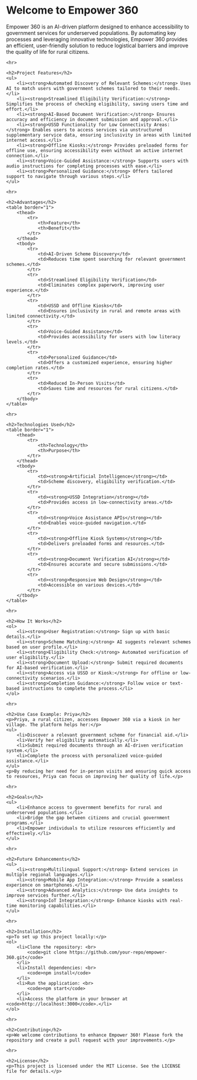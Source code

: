 
<body>
    <h1>Welcome to Empower 360</h1>
    <p>Empower 360 is an AI-driven platform designed to enhance accessibility to government services for underserved populations. By automating key processes and leveraging innovative technologies, Empower 360 provides an efficient, user-friendly solution to reduce logistical barriers and improve the quality of life for rural citizens.</p>

    <hr>

    <h2>Project Features</h2>
    <ul>
        <li><strong>Automated Discovery of Relevant Schemes:</strong> Uses AI to match users with government schemes tailored to their needs.</li>
        <li><strong>Streamlined Eligibility Verification:</strong> Simplifies the process of checking eligibility, saving users time and effort.</li>
        <li><strong>AI-Based Document Verification:</strong> Ensures accuracy and efficiency in document submission and approval.</li>
        <li><strong>USSD Functionality for Low Connectivity Areas:</strong> Enables users to access services via unstructured supplementary service data, ensuring inclusivity in areas with limited internet access.</li>
        <li><strong>Offline Kiosks:</strong> Provides preloaded forms for offline use, ensuring accessibility even without an active internet connection.</li>
        <li><strong>Voice-Guided Assistance:</strong> Supports users with audio instructions for completing processes with ease.</li>
        <li><strong>Personalized Guidance:</strong> Offers tailored support to navigate through various steps.</li>
    </ul>

    <hr>

    <h2>Advantages</h2>
    <table border="1">
        <thead>
            <tr>
                <th>Feature</th>
                <th>Benefit</th>
            </tr>
        </thead>
        <tbody>
            <tr>
                <td>AI-Driven Scheme Discovery</td>
                <td>Reduces time spent searching for relevant government schemes.</td>
            </tr>
            <tr>
                <td>Streamlined Eligibility Verification</td>
                <td>Eliminates complex paperwork, improving user experience.</td>
            </tr>
            <tr>
                <td>USSD and Offline Kiosks</td>
                <td>Ensures inclusivity in rural and remote areas with limited connectivity.</td>
            </tr>
            <tr>
                <td>Voice-Guided Assistance</td>
                <td>Provides accessibility for users with low literacy levels.</td>
            </tr>
            <tr>
                <td>Personalized Guidance</td>
                <td>Offers a customized experience, ensuring higher completion rates.</td>
            </tr>
            <tr>
                <td>Reduced In-Person Visits</td>
                <td>Saves time and resources for rural citizens.</td>
            </tr>
        </tbody>
    </table>

    <hr>

    <h2>Technologies Used</h2>
    <table border="1">
        <thead>
            <tr>
                <th>Technology</th>
                <th>Purpose</th>
            </tr>
        </thead>
        <tbody>
            <tr>
                <td><strong>Artificial Intelligence</strong></td>
                <td>Scheme discovery, eligibility verification.</td>
            </tr>
            <tr>
                <td><strong>USSD Integration</strong></td>
                <td>Provides access in low-connectivity areas.</td>
            </tr>
            <tr>
                <td><strong>Voice Assistance APIs</strong></td>
                <td>Enables voice-guided navigation.</td>
            </tr>
            <tr>
                <td><strong>Offline Kiosk Systems</strong></td>
                <td>Delivers preloaded forms and resources.</td>
            </tr>
            <tr>
                <td><strong>Document Verification AI</strong></td>
                <td>Ensures accurate and secure submissions.</td>
            </tr>
            <tr>
                <td><strong>Responsive Web Design</strong></td>
                <td>Accessible on various devices.</td>
            </tr>
        </tbody>
    </table>

    <hr>

    <h2>How It Works</h2>
    <ol>
        <li><strong>User Registration:</strong> Sign up with basic details.</li>
        <li><strong>Scheme Matching:</strong> AI suggests relevant schemes based on user profile.</li>
        <li><strong>Eligibility Check:</strong> Automated verification of user eligibility.</li>
        <li><strong>Document Upload:</strong> Submit required documents for AI-based verification.</li>
        <li><strong>Access via USSD or Kiosk:</strong> For offline or low-connectivity scenarios.</li>
        <li><strong>Completion Guidance:</strong> Follow voice or text-based instructions to complete the process.</li>
    </ol>

    <hr>

    <h2>Use Case Example: Priya</h2>
    <p>Priya, a rural citizen, accesses Empower 360 via a kiosk in her village. The platform helps her:</p>
    <ul>
        <li>Discover a relevant government scheme for financial aid.</li>
        <li>Verify her eligibility automatically.</li>
        <li>Submit required documents through an AI-driven verification system.</li>
        <li>Complete the process with personalized voice-guided assistance.</li>
    </ul>
    <p>By reducing her need for in-person visits and ensuring quick access to resources, Priya can focus on improving her quality of life.</p>

    <hr>

    <h2>Goals</h2>
    <ul>
        <li>Enhance access to government benefits for rural and underserved populations.</li>
        <li>Bridge the gap between citizens and crucial government programs.</li>
        <li>Empower individuals to utilize resources efficiently and effectively.</li>
    </ul>

    <hr>

    <h2>Future Enhancements</h2>
    <ul>
        <li><strong>Multilingual Support:</strong> Extend services in multiple regional languages.</li>
        <li><strong>Mobile App Integration:</strong> Provide a seamless experience on smartphones.</li>
        <li><strong>Advanced Analytics:</strong> Use data insights to improve services further.</li>
        <li><strong>IoT Integration:</strong> Enhance kiosks with real-time monitoring capabilities.</li>
    </ul>

    <hr>

    <h2>Installation</h2>
    <p>To set up this project locally:</p>
    <ol>
        <li>Clone the repository: <br>
            <code>git clone https://github.com/your-repo/empower-360.git</code>
        </li>
        <li>Install dependencies: <br>
            <code>npm install</code>
        </li>
        <li>Run the application: <br>
            <code>npm start</code>
        </li>
        <li>Access the platform in your browser at <code>http://localhost:3000</code>.</li>
    </ol>

    <hr>

    <h2>Contributing</h2>
    <p>We welcome contributions to enhance Empower 360! Please fork the repository and create a pull request with your improvements.</p>

    <hr>

    <h2>License</h2>
    <p>This project is licensed under the MIT License. See the LICENSE file for details.</p>
</body>
</html>

